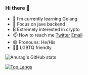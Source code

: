 ### Hi there 👋


- 🌱 I’m currently learning Golang
- 💬 Focus on jave backend
- ₿ Extremely interested in crypto 
- 📫 How to reach me [Twitter](https://twitter.com/yu83612457) [Email](yu83612457@gmail.com)
- 😄 Pronouns: He/His
- 🏳️‍🌈 LGBTQ friendly


![Anurag's GitHub stats](https://github-readme-stats.vercel.app/api?username=CadeYu&count_private=true&show_icons=true&theme=radical)

[![Top Langs](https://github-readme-stats.vercel.app/api/top-langs/?username=anuraghazra)](https://github.com/anuraghazra/github-readme-stats)
